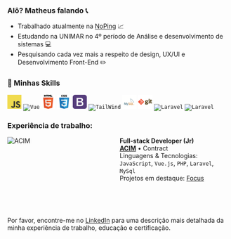 ### Alô?     Matheus falando :telephone_receiver:


- Trabalhado atualmente na [NoPing](https://noping.com/) :chart_with_upwards_trend:
- Estudando na UNIMAR no 4º período de Análise e desenvolvimento de sistemas :computer:
- Pesquisando cada vez mais a respeito de design, UX/UI e Desenvolvimento Front-End ✏️

### 🚀 Minhas Skills

<code><img height="32" src="https://raw.githubusercontent.com/github/explore/80688e429a7d4ef2fca1e82350fe8e3517d3494d/topics/javascript/javascript.png" alt="Javascript"/></code>
<code><img height="32" src="https://avatars.githubusercontent.com/u/6128107?s=280&v=4" alt="Vue"/></code>
<code><img height="32" src="https://raw.githubusercontent.com/github/explore/80688e429a7d4ef2fca1e82350fe8e3517d3494d/topics/html/html.png" alt="HTML5"/></code>
<code><img height="32" src="https://raw.githubusercontent.com/github/explore/80688e429a7d4ef2fca1e82350fe8e3517d3494d/topics/css/css.png" alt="CSS"/></code>
<code><img height="32" src="https://raw.githubusercontent.com/github/explore/80688e429a7d4ef2fca1e82350fe8e3517d3494d/topics/bootstrap/bootstrap.png" alt="Bootstrap"/></code>
<code><img height="32" src="https://avatars.githubusercontent.com/u/67109815?s=280&v=4" alt="TailWind"/></code>
<code><img height="32" src="https://raw.githubusercontent.com/github/explore/80688e429a7d4ef2fca1e82350fe8e3517d3494d/topics/mysql/mysql.png" alt="MySQL"/></code>
<code><img height="32" src="https://raw.githubusercontent.com/github/explore/80688e429a7d4ef2fca1e82350fe8e3517d3494d/topics/git/git.png" alt="Git"/></code>
<code><img height="32" src="https://laravel.com/img/logomark.min.svg" alt="Laravel"/></code>
<code><img height="32" src="https://www.php.net/images/logos/php-logo-white.svg" alt="Laravel"/></code>





### Experiência de trabalho:

[<img id="acim" align="left" height="108px" width="256px" alt="ACIM" src="https://acim.org.br/wp-content/uploads/2022/02/logo-completa.png"/>](https://acim.org.br/)

**Full-stack Developer (Jr)** \
[**ACIM**](https://acim.org.br/) • Contract \
Linguagens & Tecnologias: `JavaScript`, `Vue.js`, `PHP`, `Laravel`, `MySql`\
Projetos em destaque: [Focus]()
<br/><br/>


<br/>
<br/>

Por favor, encontre-me no [LinkedIn](https://www.linkedin.com/in/matheus-henry-461354212/) para uma descrição mais detalhada da minha experiência de trabalho, educação e certificação.
